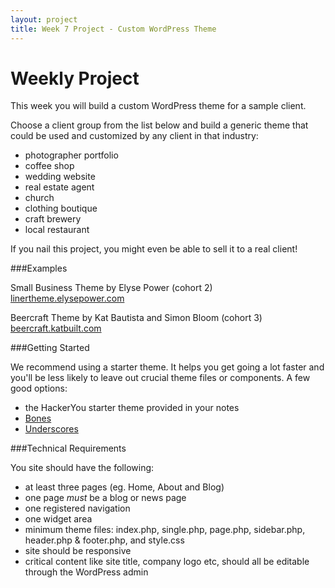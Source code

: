```yaml
---
layout: project
title: Week 7 Project - Custom WordPress Theme
---
```


# Weekly Project

This week you will build a custom WordPress theme for a sample client.

Choose a client group from the list below and build a generic theme that could be used and customized by any client in that industry:

* photographer portfolio
* coffee shop
* wedding website
* real estate agent
* church
* clothing boutique
* craft brewery
* local restaurant

If you nail this project, you might even be able to sell it to a real client!

###Examples

Small Business Theme by Elyse Power (cohort 2)<br>
[linertheme.elysepower.com](http://linertheme.elysepower.com/)

Beercraft Theme by Kat Bautista and Simon Bloom (cohort 3)
[beercraft.katbuilt.com](http://beercraft.katbuilt.com/)

###Getting Started

We recommend using a starter theme. It helps you get going a lot faster and you'll be less likely to leave out crucial theme files or components. A few good options:

* the HackerYou starter theme provided in your notes
* [Bones](http://themble.com/bones/)
* [Underscores](http://underscores.me/)

###Technical Requirements

You site should have the following:

* at least three pages (eg. Home, About and Blog)
* one page *must* be a blog or news page
* one registered navigation
* one widget area
* minimum theme files: index.php, single.php, page.php, sidebar.php, header.php & footer.php, and style.css
* site should be responsive
* critical content like site title, company logo etc, should all be editable through the WordPress admin